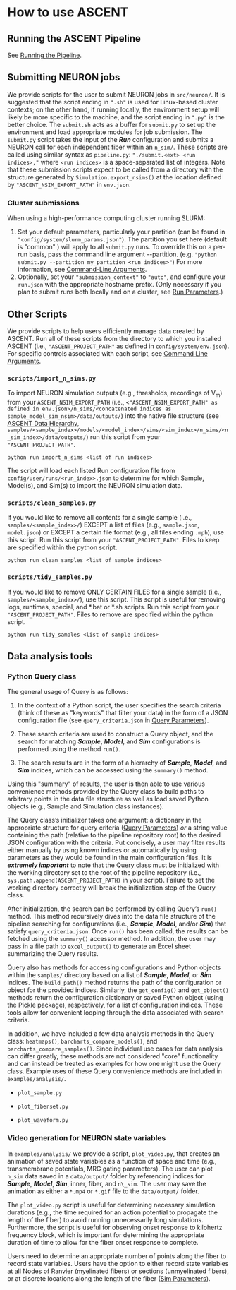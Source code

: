 # How to use ASCENT
## Running the ASCENT Pipeline
See [Running the Pipeline](../Getting_Started.md#setting-up-a-run-of-ascent).

## Submitting NEURON jobs
We provide scripts for the user to submit NEURON jobs in `src/neuron/`. It
is suggested that the script ending in `".sh"` is used for Linux-based
cluster contexts; on the other hand, if running locally, the environment
setup will likely be more specific to the machine, and the script ending
in `".py"` is the better choice. The `submit.sh` acts as a buffer for
`submit.py` to set up the environment and load appropriate modules for job
submission. The `submit.py` script takes the input of the ***Run***
configuration and submits a NEURON call for each independent fiber
within an `n_sim/`. These scripts are called using similar syntax as
`pipeline.py`: `"./submit.<ext> <run indices>,"` where `<run
indices>` is a space-separated list of integers. Note that these
submission scripts expect to be called from a directory with the
structure generated by `Simulation.export_nsims()` at the location
defined by `"ASCENT_NSIM_EXPORT_PATH"` in `env.json`.

### Cluster submissions
When using a high-performance computing cluster running SLURM:
1. Set your default parameters, particularly your partition (can be found in
`"config/system/slurm_params.json"`). The partition you set here (default is "common"
) will apply to all `submit.py` runs. To override this on a per-run basis, pass
the command line argument --partition. (e.g.
`"python submit.py --partition my_partition <run indices>"`)
For more information, see [Command-Line Arguments](command_line_args).
2. Optionally, set your `"submission_context"` to `"auto"`, and configure your `run.json` with the
appropriate hostname prefix. (Only necessary if you plan to submit runs both locally and
on a cluster, see [Run Parameters](../JSON/JSON_parameters/run).)

## Other Scripts
We provide scripts to help users efficiently manage data created by ASCENT. Run all of these scripts from the directory
to which you installed ASCENT (i.e., `"ASCENT_PROJECT_PATH"` as defined in `config/system/env.json`). For specific controls associated with each script, see [Command Line Arguments](command_line_args).

### `scripts/import_n_sims.py`
To import NEURON simulation outputs (e.g., thresholds, recordings of V<sub>m</sub>) from your `ASCENT_NSIM_EXPORT_PATH`
(i.e., `<"ASCENT_NSIM_EXPORT_PATH" as defined in env.json>/n_sims/<concatenated indices as
sample_model_sim_nsim>/data/outputs/`) into the native file structure
(see [ASCENT Data Hierarchy](../Data_Hierarchy), `samples/<sample_index>/models/<model_index>/sims/<sim_index>/n_sims/<n_sim_index>/data/outputs/`)
run this script from your `"ASCENT_PROJECT_PATH"`.

`python run import_n_sims <list of run indices>`

The script will load each listed Run configuration file from `config/user/runs/<run_index>.json` to determine for which
Sample, Model(s), and Sim(s) to import the NEURON simulation data.

### `scripts/clean_samples.py`
If you would like to remove all contents for a single sample (i.e., `samples/<sample_index>/`) EXCEPT a list of files
(e.g., `sample.json`, `model.json`) or EXCEPT a certain file format (e.g., all files ending `.mph`), use this script.
Run this script from your `"ASCENT_PROJECT_PATH"`. Files to keep are specified within the python script.

`python run clean_samples <list of sample indices>`

### `scripts/tidy_samples.py`
If you would like to remove ONLY CERTAIN FILES for a single sample (i.e., `samples/<sample_index>/`), use this script.
 This script is useful for removing logs, runtimes, special,
 and *.bat or *.sh scripts. Run this script from your `"ASCENT_PROJECT_PATH"`. Files to remove are specified within the python script.

`python run tidy_samples <list of sample indices>`

## Data analysis tools

### Python Query class

The general usage of Query is as follows:

1.  In the context of a Python script, the user specifies the search
    criteria (think of these as "keywords" that filter your data) in the
    form of a JSON configuration file (see `query_criteria.json` in [Query Parameters](../JSON/JSON_parameters/query_criteria)).

2.  These search criteria are used to construct a Query object, and the
    search for matching ***Sample***, ***Model***, and ***Sim***
    configurations is performed using the method `run()`.

3.  The search results are in the form of a hierarchy of ***Sample***,
    ***Model***, and ***Sim*** indices, which can be accessed using the
    `summary()` method.

Using this "summary" of results, the user is then able to use various
convenience methods provided by the Query class to build paths to
arbitrary points in the data file structure as well as load saved Python
objects (e.g., Sample and Simulation class instances).

The Query class’s initializer takes one argument: a dictionary in the
appropriate structure for query criteria ([Query Parameters](../JSON/JSON_parameters/query_criteria)) *or* a string value containing
the path (relative to the pipeline repository root) to the desired JSON
configuration with the criteria. Put concisely, a user may filter
results either manually by using known indices or automatically by using
parameters as they would be found in the main configuration files. It is
***extremely important*** to note that the Query class must be
initialized with the working directory set to the root of the pipeline
repository (i.e., `sys.path.append(ASCENT_PROJECT_PATH)` in your
script). Failure to set the working directory correctly will break the
initialization step of the Query class.

After initialization, the search can be performed by calling Query’s
`run()` method. This method recursively dives into the data file structure
of the pipeline searching for configurations (i.e., ***Sample***,
***Model***, and/or ***Sim***) that satisfy `query_criteria.json`. Once
`run()` has been called, the results can be fetched using the `summary()`
accessor method. In addition, the user may pass in a file path to
`excel_output()` to generate an Excel sheet summarizing the Query
results.

Query also has methods for accessing configurations and Python objects
within the `samples/` directory based on a list of ***Sample***,
***Model***, or ***Sim*** indices. The `build_path()` method returns the
path of the configuration or object for the provided indices. Similarly,
the `get_config()` and `get_object()` methods return the configuration
dictionary or saved Python object (using the Pickle package),
respectively, for a list of configuration indices. These tools allow for
convenient looping through the data associated with search criteria.

In addition, we have included a few data analysis methods in the Query
class: `heatmaps()`, `barcharts_compare_models()`, and
`barcharts_compare_samples()`. Since individual use cases for data
analysis can differ greatly, these methods are not considered "core"
functionality and can instead be treated as examples for how one might
use the Query class. Example uses of these Query
convenience methods are included in `examples/analysis/`.

  - `plot_sample.py`

  - `plot_fiberset.py`

  - `plot_waveform.py`

### Video generation for NEURON state variables

In `examples/analysis/` we provide a script, `plot_video.py`, that creates
an animation of saved state variables as a function of space and time
(e.g., transmembrane potentials, MRG gating parameters). The user can
plot `n_sim` data saved in a `data/output/` folder by referencing indices
for ***Sample***, ***Model***, ***Sim***, inner, fiber, and `n\_sim`. The
user may save the animation as either a `*.mp4` or `*.gif` file to the
`data/output/` folder.

The `plot_video.py` script is useful for determining necessary simulation
durations (e.g., the time required for an action potential to propagate
the length of the fiber) to avoid running unnecessarily long
simulations. Furthermore, the script is useful for observing onset
response to kilohertz frequency block, which is important for
determining the appropriate duration of time to allow for the fiber
onset response to complete.

Users need to determine an appropriate number of points along the fiber
to record state variables. Users have the option to either record state
variables at all Nodes of Ranvier (myelinated fibers) or sections
(unmyelinated fibers), or at discrete locations along the length of the
fiber ([Sim Parameters](../JSON/JSON_parameters/sim)).
